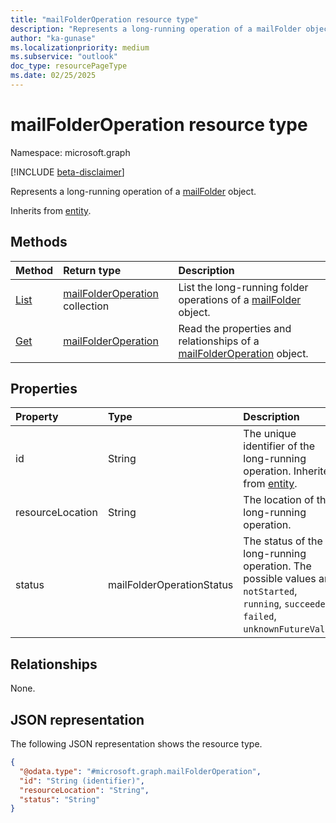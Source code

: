 ```yaml
---
title: "mailFolderOperation resource type"
description: "Represents a long-running operation of a mailFolder object."
author: "ka-gunase"
ms.localizationpriority: medium
ms.subservice: "outlook"
doc_type: resourcePageType
ms.date: 02/25/2025
---
```


# mailFolderOperation resource type

Namespace: microsoft.graph

[!INCLUDE [beta-disclaimer](../../includes/beta-disclaimer.md)]

Represents a long-running operation of a [mailFolder](../resources/mailfolder.md) object.

Inherits from [entity](../resources/entity.md).

## Methods
|Method|Return type|Description|
|:---|:---|:---|
|[List](../api/mailfolder-list-operations.md)|[mailFolderOperation](../resources/mailfolderoperation.md) collection|List the long-running folder operations of a [mailFolder](../resources/mailfolder.md) object.|
|[Get](../api/mailfolderoperation-get.md)|[mailFolderOperation](../resources/mailfolderoperation.md)|Read the properties and relationships of a [mailFolderOperation](../resources/mailfolderoperation.md) object.|

## Properties
|Property|Type|Description|
|:---|:---|:---|
|id|String|The unique identifier of the long-running operation. Inherited from [entity](../resources/entity.md).|
|resourceLocation|String|The location of the long-running operation.|
|status|mailFolderOperationStatus|The status of the long-running operation. The possible values are: `notStarted`, `running`, `succeeded`, `failed`, `unknownFutureValue`.|

## Relationships
None.

## JSON representation
The following JSON representation shows the resource type.
<!-- {
  "blockType": "resource",
  "keyProperty": "id",
  "@odata.type": "microsoft.graph.mailFolderOperation",
  "baseType": "microsoft.graph.entity",
  "openType": false
}
-->
``` json
{
  "@odata.type": "#microsoft.graph.mailFolderOperation",
  "id": "String (identifier)",
  "resourceLocation": "String",
  "status": "String"
}
```
